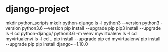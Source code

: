 # django-project
mkdir python_scripts
mkdir python-django
ls -l
python3 --version
python3 -version
python3.6 --version
pip install --upgrade pip
pip3 install --upgrade
ls -l
cd python-django/
python3.6 -m venv myvirtualenv
ls -l
cd myvirtualenv/
ls -l
cd ..
pip install --upgrade pip
cd myvirtualenv/
pip install --upgrade pip
pip install django~=1.10.0


